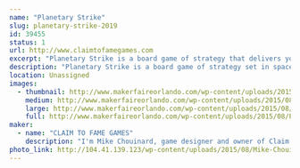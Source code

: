 ```yaml
---
name: "Planetary Strike"
slug: planetary-strike-2019
id: 39455
status: 1
url: http://www.claimtofamegames.com
excerpt: "Planetary Strike is a board game of strategy that delivers your mind beyond chess and into the galaxy to challenge your opponents on two battlefronts. Outwit and capture the other's planet while defending yours. Not as simple as it sounds. "
description: "Planetary Strike is a board game of strategy set in space that takes your mind beyond chess. The goal is to protect your planetary system while attempting to conquer an opponent's planet and dethrone him in order to rule the universe. Set on a round checkered board, the game provides opportunities for 2 to 6 players, for ages 8 to adult. Created by local game designer Mike Chouinard, all items produced and assembled locally. Game price range is $10 to $25. A portion of proceeds are donated to Pug Rescue of Florida in support of dog rescue and adoption."
location: Unassigned
images:
  - thumbnail: http://www.makerfaireorlando.com/wp-content/uploads/2015/08/PS-Board20x20.jpg
    medium: http://www.makerfaireorlando.com/wp-content/uploads/2015/08/PS-Board20x20.jpg
    large: http://www.makerfaireorlando.com/wp-content/uploads/2015/08/PS-Board20x20.jpg
    full: http://www.makerfaireorlando.com/wp-content/uploads/2015/08/PS-Board20x20.jpg
maker:
  - name: "CLAIM TO FAME GAMES"
    description: "I'm Mike Chouinard, game designer and owner of Claim to Fame Games. Planetary Strike is my first board game, and it took several years of play testing, and tweaking the design and rules until it was perfect. I self-published in August 2015 and Planetary Strike made its debut at Maker Faire Orlando that same year. All items are produced and assembled locally. We've sold over 4,000 games internationally and have received all 5-star reviews on Facebook, as well as a professional critique by Sahm Reviews. We've now taken it to the next level and have been busy developing the digital version of Planetary Strike, coming to an app store near you soon!"
photo_link: http://104.41.139.123/wp-content/uploads/2015/08/Mike-Chouinard-and-Rocky.jpg
---
```

